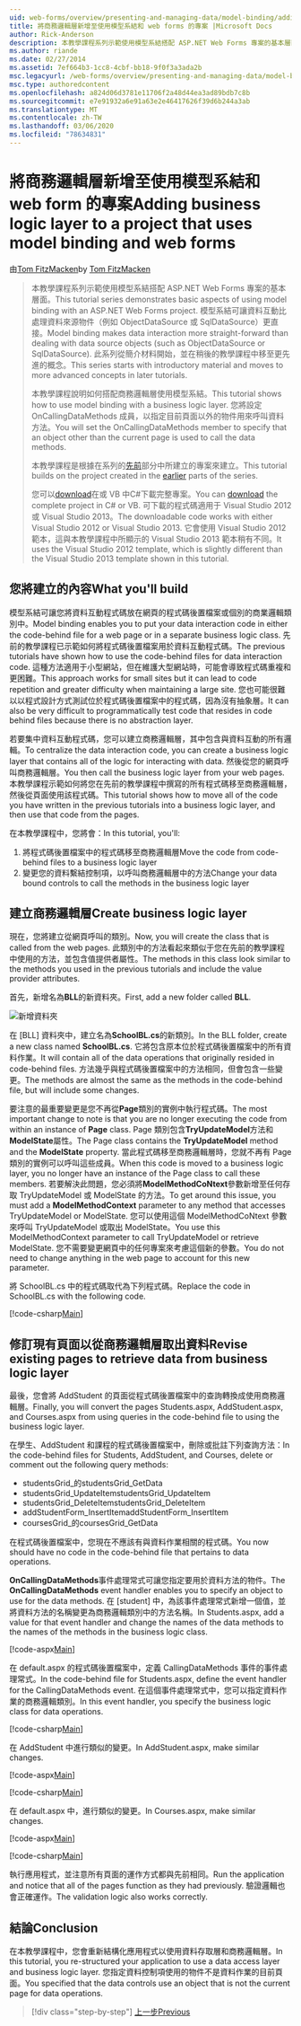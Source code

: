 ```yaml
---
uid: web-forms/overview/presenting-and-managing-data/model-binding/adding-business-logic-layer
title: 將商務邏輯層新增至使用模型系結和 web forms 的專案 |Microsoft Docs
author: Rick-Anderson
description: 本教學課程系列示範使用模型系結搭配 ASP.NET Web Forms 專案的基本層面。 模型系結讓資料互動更為直接-。
ms.author: riande
ms.date: 02/27/2014
ms.assetid: 7ef664b3-1cc8-4cbf-bb18-9f0f3a3ada2b
msc.legacyurl: /web-forms/overview/presenting-and-managing-data/model-binding/adding-business-logic-layer
msc.type: authoredcontent
ms.openlocfilehash: a824d06d3781e11706f2a48d44ea3ad89bdb7c8b
ms.sourcegitcommit: e7e91932a6e91a63e2e46417626f39d6b244a3ab
ms.translationtype: MT
ms.contentlocale: zh-TW
ms.lasthandoff: 03/06/2020
ms.locfileid: "78634831"
---
```

# <a name="adding-business-logic-layer-to-a-project-that-uses-model-binding-and-web-forms"></a><span data-ttu-id="a6837-104">將商務邏輯層新增至使用模型系結和 web form 的專案</span><span class="sxs-lookup"><span data-stu-id="a6837-104">Adding business logic layer to a project that uses model binding and web forms</span></span>

<span data-ttu-id="a6837-105">由[Tom FitzMacken](https://github.com/tfitzmac)</span><span class="sxs-lookup"><span data-stu-id="a6837-105">by [Tom FitzMacken](https://github.com/tfitzmac)</span></span>

> <span data-ttu-id="a6837-106">本教學課程系列示範使用模型系結搭配 ASP.NET Web Forms 專案的基本層面。</span><span class="sxs-lookup"><span data-stu-id="a6837-106">This tutorial series demonstrates basic aspects of using model binding with an ASP.NET Web Forms project.</span></span> <span data-ttu-id="a6837-107">模型系結可讓資料互動比處理資料來源物件（例如 ObjectDataSource 或 SqlDataSource）更直接。</span><span class="sxs-lookup"><span data-stu-id="a6837-107">Model binding makes data interaction more straight-forward than dealing with data source objects (such as ObjectDataSource or SqlDataSource).</span></span> <span data-ttu-id="a6837-108">此系列從簡介材料開始，並在稍後的教學課程中移至更先進的概念。</span><span class="sxs-lookup"><span data-stu-id="a6837-108">This series starts with introductory material and moves to more advanced concepts in later tutorials.</span></span>
> 
> <span data-ttu-id="a6837-109">本教學課程說明如何搭配商務邏輯層使用模型系結。</span><span class="sxs-lookup"><span data-stu-id="a6837-109">This tutorial shows how to use model binding with a business logic layer.</span></span> <span data-ttu-id="a6837-110">您將設定 OnCallingDataMethods 成員，以指定目前頁面以外的物件用來呼叫資料方法。</span><span class="sxs-lookup"><span data-stu-id="a6837-110">You will set the OnCallingDataMethods member to specify that an object other than the current page is used to call the data methods.</span></span>
> 
> <span data-ttu-id="a6837-111">本教學課程是根據在系列的[先前](retrieving-data.md)部分中所建立的專案來建立。</span><span class="sxs-lookup"><span data-stu-id="a6837-111">This tutorial builds on the project created in the [earlier](retrieving-data.md) parts of the series.</span></span>
> 
> <span data-ttu-id="a6837-112">您可以[download](https://go.microsoft.com/fwlink/?LinkId=286116)在或 VB 中C#下載完整專案。</span><span class="sxs-lookup"><span data-stu-id="a6837-112">You can [download](https://go.microsoft.com/fwlink/?LinkId=286116) the complete project in C# or VB.</span></span> <span data-ttu-id="a6837-113">可下載的程式碼適用于 Visual Studio 2012 或 Visual Studio 2013。</span><span class="sxs-lookup"><span data-stu-id="a6837-113">The downloadable code works with either Visual Studio 2012 or Visual Studio 2013.</span></span> <span data-ttu-id="a6837-114">它會使用 Visual Studio 2012 範本，這與本教學課程中所顯示的 Visual Studio 2013 範本稍有不同。</span><span class="sxs-lookup"><span data-stu-id="a6837-114">It uses the Visual Studio 2012 template, which is slightly different than the Visual Studio 2013 template shown in this tutorial.</span></span>

## <a name="what-youll-build"></a><span data-ttu-id="a6837-115">您將建立的內容</span><span class="sxs-lookup"><span data-stu-id="a6837-115">What you'll build</span></span>

<span data-ttu-id="a6837-116">模型系結可讓您將資料互動程式碼放在網頁的程式碼後置檔案或個別的商業邏輯類別中。</span><span class="sxs-lookup"><span data-stu-id="a6837-116">Model binding enables you to put your data interaction code in either the code-behind file for a web page or in a separate business logic class.</span></span> <span data-ttu-id="a6837-117">先前的教學課程已示範如何將程式碼後置檔案用於資料互動程式碼。</span><span class="sxs-lookup"><span data-stu-id="a6837-117">The previous tutorials have shown how to use the code-behind files for data interaction code.</span></span> <span data-ttu-id="a6837-118">這種方法適用于小型網站，但在維護大型網站時，可能會導致程式碼重複和更困難。</span><span class="sxs-lookup"><span data-stu-id="a6837-118">This approach works for small sites but it can lead to code repetition and greater difficulty when maintaining a large site.</span></span> <span data-ttu-id="a6837-119">您也可能很難以以程式設計方式測試位於程式碼後置檔案中的程式碼，因為沒有抽象層。</span><span class="sxs-lookup"><span data-stu-id="a6837-119">It can also be very difficult to programmatically test code that resides in code behind files because there is no abstraction layer.</span></span>

<span data-ttu-id="a6837-120">若要集中資料互動程式碼，您可以建立商務邏輯層，其中包含與資料互動的所有邏輯。</span><span class="sxs-lookup"><span data-stu-id="a6837-120">To centralize the data interaction code, you can create a business logic layer that contains all of the logic for interacting with data.</span></span> <span data-ttu-id="a6837-121">然後從您的網頁呼叫商務邏輯層。</span><span class="sxs-lookup"><span data-stu-id="a6837-121">You then call the business logic layer from your web pages.</span></span> <span data-ttu-id="a6837-122">本教學課程示範如何將您在先前的教學課程中撰寫的所有程式碼移至商務邏輯層，然後從頁面使用該程式碼。</span><span class="sxs-lookup"><span data-stu-id="a6837-122">This tutorial shows how to move all of the code you have written in the previous tutorials into a business logic layer, and then use that code from the pages.</span></span>

<span data-ttu-id="a6837-123">在本教學課程中，您將會：</span><span class="sxs-lookup"><span data-stu-id="a6837-123">In this tutorial, you'll:</span></span>

1. <span data-ttu-id="a6837-124">將程式碼後置檔案中的程式碼移至商務邏輯層</span><span class="sxs-lookup"><span data-stu-id="a6837-124">Move the code from code-behind files to a business logic layer</span></span>
2. <span data-ttu-id="a6837-125">變更您的資料繫結控制項，以呼叫商務邏輯層中的方法</span><span class="sxs-lookup"><span data-stu-id="a6837-125">Change your data bound controls to call the methods in the business logic layer</span></span>

## <a name="create-business-logic-layer"></a><span data-ttu-id="a6837-126">建立商務邏輯層</span><span class="sxs-lookup"><span data-stu-id="a6837-126">Create business logic layer</span></span>

<span data-ttu-id="a6837-127">現在，您將建立從網頁呼叫的類別。</span><span class="sxs-lookup"><span data-stu-id="a6837-127">Now, you will create the class that is called from the web pages.</span></span> <span data-ttu-id="a6837-128">此類別中的方法看起來類似于您在先前的教學課程中使用的方法，並包含值提供者屬性。</span><span class="sxs-lookup"><span data-stu-id="a6837-128">The methods in this class look similar to the methods you used in the previous tutorials and include the value provider attributes.</span></span>

<span data-ttu-id="a6837-129">首先，新增名為**BLL**的新資料夾。</span><span class="sxs-lookup"><span data-stu-id="a6837-129">First, add a new folder called **BLL**.</span></span>

![新增資料夾](adding-business-logic-layer/_static/image1.png)

<span data-ttu-id="a6837-131">在 [BLL] 資料夾中，建立名為**SchoolBL.cs**的新類別。</span><span class="sxs-lookup"><span data-stu-id="a6837-131">In the BLL folder, create a new class named **SchoolBL.cs**.</span></span> <span data-ttu-id="a6837-132">它將包含原本位於程式碼後置檔案中的所有資料作業。</span><span class="sxs-lookup"><span data-stu-id="a6837-132">It will contain all of the data operations that originally resided in code-behind files.</span></span> <span data-ttu-id="a6837-133">方法幾乎與程式碼後置檔案中的方法相同，但會包含一些變更。</span><span class="sxs-lookup"><span data-stu-id="a6837-133">The methods are almost the same as the methods in the code-behind file, but will include some changes.</span></span>

<span data-ttu-id="a6837-134">要注意的最重要變更是您不再從**Page**類別的實例中執行程式碼。</span><span class="sxs-lookup"><span data-stu-id="a6837-134">The most important change to note is that you are no longer executing the code from within an instance of **Page** class.</span></span> <span data-ttu-id="a6837-135">Page 類別包含**TryUpdateModel**方法和**ModelState**屬性。</span><span class="sxs-lookup"><span data-stu-id="a6837-135">The Page class contains the **TryUpdateModel** method and the **ModelState** property.</span></span> <span data-ttu-id="a6837-136">當此程式碼移至商務邏輯層時，您就不再有 Page 類別的實例可以呼叫這些成員。</span><span class="sxs-lookup"><span data-stu-id="a6837-136">When this code is moved to a business logic layer, you no longer have an instance of the Page class to call these members.</span></span> <span data-ttu-id="a6837-137">若要解決此問題，您必須將**ModelMethodCoNtext**參數新增至任何存取 TryUpdateModel 或 ModelState 的方法。</span><span class="sxs-lookup"><span data-stu-id="a6837-137">To get around this issue, you must add a **ModelMethodContext** parameter to any method that accesses TryUpdateModel or ModelState.</span></span> <span data-ttu-id="a6837-138">您可以使用這個 ModelMethodCoNtext 參數來呼叫 TryUpdateModel 或取出 ModelState。</span><span class="sxs-lookup"><span data-stu-id="a6837-138">You use this ModelMethodContext parameter to call TryUpdateModel or retrieve ModelState.</span></span> <span data-ttu-id="a6837-139">您不需要變更網頁中的任何專案來考慮這個新的參數。</span><span class="sxs-lookup"><span data-stu-id="a6837-139">You do not need to change anything in the web page to account for this new parameter.</span></span>

<span data-ttu-id="a6837-140">將 SchoolBL.cs 中的程式碼取代為下列程式碼。</span><span class="sxs-lookup"><span data-stu-id="a6837-140">Replace the code in SchoolBL.cs with the following code.</span></span>

[!code-csharp[Main](adding-business-logic-layer/samples/sample1.cs)]

## <a name="revise-existing-pages-to-retrieve-data-from-business-logic-layer"></a><span data-ttu-id="a6837-141">修訂現有頁面以從商務邏輯層取出資料</span><span class="sxs-lookup"><span data-stu-id="a6837-141">Revise existing pages to retrieve data from business logic layer</span></span>

<span data-ttu-id="a6837-142">最後，您會將 AddStudent 的頁面從程式碼後置檔案中的查詢轉換成使用商務邏輯層。</span><span class="sxs-lookup"><span data-stu-id="a6837-142">Finally, you will convert the pages Students.aspx, AddStudent.aspx, and Courses.aspx from using queries in the code-behind file to using the business logic layer.</span></span>

<span data-ttu-id="a6837-143">在學生、AddStudent 和課程的程式碼後置檔案中，刪除或批註下列查詢方法：</span><span class="sxs-lookup"><span data-stu-id="a6837-143">In the code-behind files for Students, AddStudent, and Courses, delete or comment out the following query methods:</span></span>

- <span data-ttu-id="a6837-144">studentsGrid\_的</span><span class="sxs-lookup"><span data-stu-id="a6837-144">studentsGrid\_GetData</span></span>
- <span data-ttu-id="a6837-145">studentsGrid\_UpdateItem</span><span class="sxs-lookup"><span data-stu-id="a6837-145">studentsGrid\_UpdateItem</span></span>
- <span data-ttu-id="a6837-146">studentsGrid\_DeleteItem</span><span class="sxs-lookup"><span data-stu-id="a6837-146">studentsGrid\_DeleteItem</span></span>
- <span data-ttu-id="a6837-147">addStudentForm\_InsertItem</span><span class="sxs-lookup"><span data-stu-id="a6837-147">addStudentForm\_InsertItem</span></span>
- <span data-ttu-id="a6837-148">coursesGrid\_的</span><span class="sxs-lookup"><span data-stu-id="a6837-148">coursesGrid\_GetData</span></span>

<span data-ttu-id="a6837-149">在程式碼後置檔案中，您現在不應該有與資料作業相關的程式碼。</span><span class="sxs-lookup"><span data-stu-id="a6837-149">You now should have no code in the code-behind file that pertains to data operations.</span></span>

<span data-ttu-id="a6837-150">**OnCallingDataMethods**事件處理常式可讓您指定要用於資料方法的物件。</span><span class="sxs-lookup"><span data-stu-id="a6837-150">The **OnCallingDataMethods** event handler enables you to specify an object to use for the data methods.</span></span> <span data-ttu-id="a6837-151">在 [student] 中，為該事件處理常式新增一個值，並將資料方法的名稱變更為商務邏輯類別中的方法名稱。</span><span class="sxs-lookup"><span data-stu-id="a6837-151">In Students.aspx, add a value for that event handler and change the names of the data methods to the names of the methods in the business logic class.</span></span>

[!code-aspx[Main](adding-business-logic-layer/samples/sample2.aspx?highlight=3-4,8)]

<span data-ttu-id="a6837-152">在 default.aspx 的程式碼後置檔案中，定義 CallingDataMethods 事件的事件處理常式。</span><span class="sxs-lookup"><span data-stu-id="a6837-152">In the code-behind file for Students.aspx, define the event handler for the CallingDataMethods event.</span></span> <span data-ttu-id="a6837-153">在這個事件處理常式中，您可以指定資料作業的商務邏輯類別。</span><span class="sxs-lookup"><span data-stu-id="a6837-153">In this event handler, you specify the business logic class for data operations.</span></span>

[!code-csharp[Main](adding-business-logic-layer/samples/sample3.cs)]

<span data-ttu-id="a6837-154">在 AddStudent 中進行類似的變更。</span><span class="sxs-lookup"><span data-stu-id="a6837-154">In AddStudent.aspx, make similar changes.</span></span>

[!code-aspx[Main](adding-business-logic-layer/samples/sample4.aspx?highlight=3-4)]

[!code-csharp[Main](adding-business-logic-layer/samples/sample5.cs)]

<span data-ttu-id="a6837-155">在 default.aspx 中，進行類似的變更。</span><span class="sxs-lookup"><span data-stu-id="a6837-155">In Courses.aspx, make similar changes.</span></span>

[!code-aspx[Main](adding-business-logic-layer/samples/sample6.aspx?highlight=3-4)]

[!code-csharp[Main](adding-business-logic-layer/samples/sample7.cs)]

<span data-ttu-id="a6837-156">執行應用程式，並注意所有頁面的運作方式都與先前相同。</span><span class="sxs-lookup"><span data-stu-id="a6837-156">Run the application and notice that all of the pages function as they had previously.</span></span> <span data-ttu-id="a6837-157">驗證邏輯也會正確運作。</span><span class="sxs-lookup"><span data-stu-id="a6837-157">The validation logic also works correctly.</span></span>

## <a name="conclusion"></a><span data-ttu-id="a6837-158">結論</span><span class="sxs-lookup"><span data-stu-id="a6837-158">Conclusion</span></span>

<span data-ttu-id="a6837-159">在本教學課程中，您會重新結構化應用程式以使用資料存取層和商務邏輯層。</span><span class="sxs-lookup"><span data-stu-id="a6837-159">In this tutorial, you re-structured your application to use a data access layer and business logic layer.</span></span> <span data-ttu-id="a6837-160">您指定資料控制項使用的物件不是資料作業的目前頁面。</span><span class="sxs-lookup"><span data-stu-id="a6837-160">You specified that the data controls use an object that is not the current page for data operations.</span></span>

> [!div class="step-by-step"]
> [<span data-ttu-id="a6837-161">上一步</span><span class="sxs-lookup"><span data-stu-id="a6837-161">Previous</span></span>](using-query-string-values-to-retrieve-data.md)
